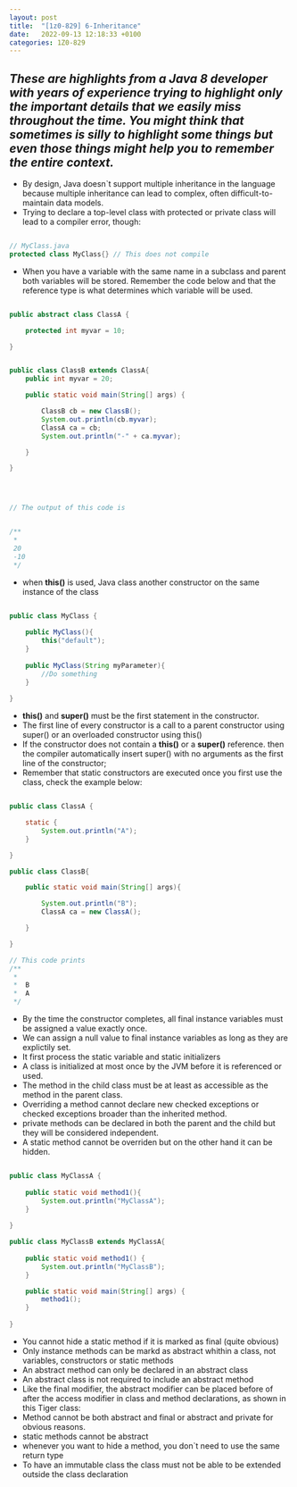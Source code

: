 ```yaml
---
layout: post
title:  "[1z0-829] 6-Inheritance"
date:   2022-09-13 12:18:33 +0100
categories: 1Z0-829
---
```

_These are highlights from a Java 8 developer with years of experience trying to highlight only the important details that we easily miss throughout the time.
You might think that sometimes is silly to highlight some things but even those things might help you to remember the entire context._
---

* By design, Java doesn`t support multiple inheritance in the language because multiple inheritance can lead to complex, often difficult-to-maintain data models.
* Trying to declare a top-level class with protected or private class will lead to a compiler error, though:

```java

// MyClass.java
protected class MyClass{} // This does not compile

```
* When you have a variable with the same name in a subclass and parent both variables will be stored. Remember the code below and that the reference type is what determines which variable will be used.

```java

public abstract class ClassA {

    protected int myvar = 10;

}


public class ClassB extends ClassA{
    public int myvar = 20;

    public static void main(String[] args) {

        ClassB cb = new ClassB();
        System.out.println(cb.myvar);
        ClassA ca = cb;
        System.out.println("-" + ca.myvar);

    }

}




// The output of this code is


/**
 * 
 20
 -10
 */

```

* when **this()** is used, Java class another constructor on the same instance of the class

```java

public class MyClass {
    
    public MyClass(){
        this("default");
    }
    
    public MyClass(String myParameter){
        //Do something
    }
    
}

```

* **this()** and **super()** must be the first statement in the constructor.
* The first line of every constructor is a call to a parent constructor using super() or an overloaded constructor using this()
* If the constructor does not contain a **this()** or a **super()** reference. then the compiler automatically insert super() with no arguments as the first line of the constructor;
* Remember that static constructors are executed once you first use the class, check the example below:

```java

public class ClassA {

    static {
        System.out.println("A");
    }

}

public class ClassB{

    public static void main(String[] args){

        System.out.println("B");
        ClassA ca = new ClassA();

    }

}

// This code prints 
/**
 * 
 *  B
 *  A
 */

```
* By the time the constructor completes, all final instance variables must be assigned a value exactly once.
* We can assign a null value to final instance variables as long as they are explictily set.
* It first process the static variable and static initializers
* A class is initialized at most once by the JVM before it is referenced or used.
* The method in the child class must be at least as accessible as the method in the parent class.
* Overriding a method cannot declare new checked exceptions or checked exceptions broader than the inherited method.
* private methods can be declared in both the parent and the child but they will be considered independent.
* A static method cannot be overriden but on the other hand it can be hidden.

```java

public class MyClassA {
    
    public static void method1(){
        System.out.println("MyClassA");
    }
    
} 

public class MyClassB extends MyClassA{
    
    public static void method1() {
        System.out.println("MyClassB");
    }

    public static void main(String[] args) {
        method1();
    }
    
}

```

* You cannot hide a static method if it is marked as final (quite obvious)
* Only instance methods can be markd as abstract whithin a class, not variables, constructors or static methods
* An abstract method can only be declared in an abstract class
* An abstract class is not required to include an abstract method
* Like the final modifier, the abstract modifier can be placed before of after the access modifier in class and method declarations, as shown in this Tiger class:
* Method cannot be both abstract and final or abstract and private for obvious reasons.
* static methods cannot be abstract
* whenever you want to hide a method, you don`t need to use the same return type
* To have an immutable class the class must not be able to be extended outside the class declaration